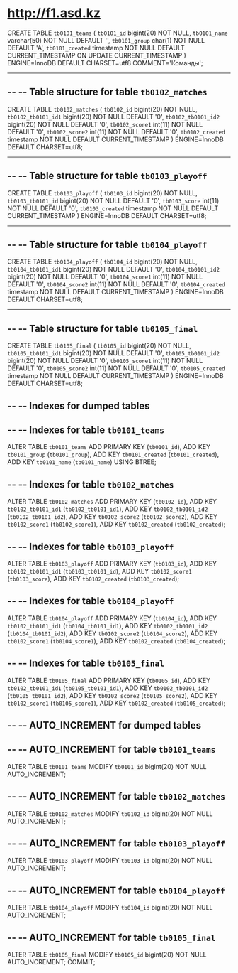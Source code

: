 # http://f1.asd.kz


CREATE TABLE `tb0101_teams` (
  `tb0101_id` bigint(20) NOT NULL,
  `tb0101_name` varchar(50) NOT NULL DEFAULT '',
  `tb0101_group` char(1) NOT NULL DEFAULT 'A',
  `tb0101_created` timestamp NOT NULL DEFAULT CURRENT_TIMESTAMP ON UPDATE CURRENT_TIMESTAMP
) ENGINE=InnoDB DEFAULT CHARSET=utf8 COMMENT='Команды';

-- --------------------------------------------------------

--
-- Table structure for table `tb0102_matches`
--

CREATE TABLE `tb0102_matches` (
  `tb0102_id` bigint(20) NOT NULL,
  `tb0102_tb0101_id1` bigint(20) NOT NULL DEFAULT '0',
  `tb0102_tb0101_id2` bigint(20) NOT NULL DEFAULT '0',
  `tb0102_score1` int(11) NOT NULL DEFAULT '0',
  `tb0102_score2` int(11) NOT NULL DEFAULT '0',
  `tb0102_created` timestamp NOT NULL DEFAULT CURRENT_TIMESTAMP
) ENGINE=InnoDB DEFAULT CHARSET=utf8;

-- --------------------------------------------------------

--
-- Table structure for table `tb0103_playoff`
--

CREATE TABLE `tb0103_playoff` (
  `tb0103_id` bigint(20) NOT NULL,
  `tb0103_tb0101_id` bigint(20) NOT NULL DEFAULT '0',
  `tb0103_score` int(11) NOT NULL DEFAULT '0',
  `tb0103_created` timestamp NOT NULL DEFAULT CURRENT_TIMESTAMP
) ENGINE=InnoDB DEFAULT CHARSET=utf8;

-- --------------------------------------------------------

--
-- Table structure for table `tb0104_playoff`
--

CREATE TABLE `tb0104_playoff` (
  `tb0104_id` bigint(20) NOT NULL,
  `tb0104_tb0101_id1` bigint(20) NOT NULL DEFAULT '0',
  `tb0104_tb0101_id2` bigint(20) NOT NULL DEFAULT '0',
  `tb0104_score1` int(11) NOT NULL DEFAULT '0',
  `tb0104_score2` int(11) NOT NULL DEFAULT '0',
  `tb0104_created` timestamp NOT NULL DEFAULT CURRENT_TIMESTAMP
) ENGINE=InnoDB DEFAULT CHARSET=utf8;

-- --------------------------------------------------------

--
-- Table structure for table `tb0105_final`
--

CREATE TABLE `tb0105_final` (
  `tb0105_id` bigint(20) NOT NULL,
  `tb0105_tb0101_id1` bigint(20) NOT NULL DEFAULT '0',
  `tb0105_tb0101_id2` bigint(20) NOT NULL DEFAULT '0',
  `tb0105_score1` int(11) NOT NULL DEFAULT '0',
  `tb0105_score2` int(11) NOT NULL DEFAULT '0',
  `tb0105_created` timestamp NOT NULL DEFAULT CURRENT_TIMESTAMP
) ENGINE=InnoDB DEFAULT CHARSET=utf8;

--
-- Indexes for dumped tables
--

--
-- Indexes for table `tb0101_teams`
--
ALTER TABLE `tb0101_teams`
  ADD PRIMARY KEY (`tb0101_id`),
  ADD KEY `tb0101_group` (`tb0101_group`),
  ADD KEY `tb0101_created` (`tb0101_created`),
  ADD KEY `tb0101_name` (`tb0101_name`) USING BTREE;

--
-- Indexes for table `tb0102_matches`
--
ALTER TABLE `tb0102_matches`
  ADD PRIMARY KEY (`tb0102_id`),
  ADD KEY `tb0102_tb0101_id1` (`tb0102_tb0101_id1`),
  ADD KEY `tb0102_tb0101_id2` (`tb0102_tb0101_id2`),
  ADD KEY `tb0102_score2` (`tb0102_score2`),
  ADD KEY `tb0102_score1` (`tb0102_score1`),
  ADD KEY `tb0102_created` (`tb0102_created`);

--
-- Indexes for table `tb0103_playoff`
--
ALTER TABLE `tb0103_playoff`
  ADD PRIMARY KEY (`tb0103_id`),
  ADD KEY `tb0102_tb0101_id1` (`tb0103_tb0101_id`),
  ADD KEY `tb0102_score1` (`tb0103_score`),
  ADD KEY `tb0102_created` (`tb0103_created`);

--
-- Indexes for table `tb0104_playoff`
--
ALTER TABLE `tb0104_playoff`
  ADD PRIMARY KEY (`tb0104_id`),
  ADD KEY `tb0102_tb0101_id1` (`tb0104_tb0101_id1`),
  ADD KEY `tb0102_tb0101_id2` (`tb0104_tb0101_id2`),
  ADD KEY `tb0102_score2` (`tb0104_score2`),
  ADD KEY `tb0102_score1` (`tb0104_score1`),
  ADD KEY `tb0102_created` (`tb0104_created`);

--
-- Indexes for table `tb0105_final`
--
ALTER TABLE `tb0105_final`
  ADD PRIMARY KEY (`tb0105_id`),
  ADD KEY `tb0102_tb0101_id1` (`tb0105_tb0101_id1`),
  ADD KEY `tb0102_tb0101_id2` (`tb0105_tb0101_id2`),
  ADD KEY `tb0102_score2` (`tb0105_score2`),
  ADD KEY `tb0102_score1` (`tb0105_score1`),
  ADD KEY `tb0102_created` (`tb0105_created`);

--
-- AUTO_INCREMENT for dumped tables
--

--
-- AUTO_INCREMENT for table `tb0101_teams`
--
ALTER TABLE `tb0101_teams`
  MODIFY `tb0101_id` bigint(20) NOT NULL AUTO_INCREMENT;

--
-- AUTO_INCREMENT for table `tb0102_matches`
--
ALTER TABLE `tb0102_matches`
  MODIFY `tb0102_id` bigint(20) NOT NULL AUTO_INCREMENT;

--
-- AUTO_INCREMENT for table `tb0103_playoff`
--
ALTER TABLE `tb0103_playoff`
  MODIFY `tb0103_id` bigint(20) NOT NULL AUTO_INCREMENT;

--
-- AUTO_INCREMENT for table `tb0104_playoff`
--
ALTER TABLE `tb0104_playoff`
  MODIFY `tb0104_id` bigint(20) NOT NULL AUTO_INCREMENT;

--
-- AUTO_INCREMENT for table `tb0105_final`
--
ALTER TABLE `tb0105_final`
  MODIFY `tb0105_id` bigint(20) NOT NULL AUTO_INCREMENT;
COMMIT;
